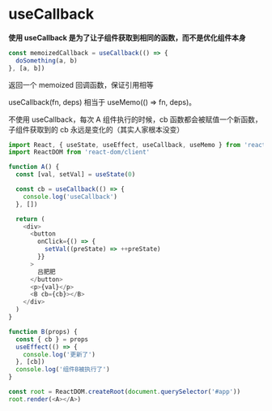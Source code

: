# useCallback

**使用 useCallback 是为了让子组件获取到相同的函数，而不是优化组件本身**

```js
const memoizedCallback = useCallback(() => {
  doSomething(a, b)
}, [a, b])
```

返回一个 memoized 回调函数，保证引用相等

useCallback(fn, deps) 相当于 useMemo(() => fn, deps)。

不使用 useCallback，每次 A 组件执行的时候，cb 函数都会被赋值一个新函数，子组件获取到的 cb 永远是变化的（其实人家根本没变）

```js
import React, { useState, useEffect, useCallback, useMemo } from 'react'
import ReactDOM from 'react-dom/client'

function A() {
  const [val, setVal] = useState(0)

  const cb = useCallback(() => {
    console.log('useCallback')
  }, [])

  return (
    <div>
      <button
        onClick={() => {
          setVal((preState) => ++preState)
        }}
      >
        吕肥肥
      </button>
      <p>{val}</p>
      <B cb={cb}></B>
    </div>
  )
}

function B(props) {
  const { cb } = props
  useEffect(() => {
    console.log('更新了')
  }, [cb])
  console.log('组件B被执行了')
}

const root = ReactDOM.createRoot(document.querySelector('#app'))
root.render(<A></A>)
```
